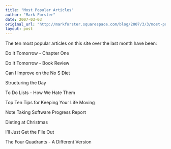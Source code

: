 ```yaml
---
title: "Most Popular Articles"
author: "Mark Forster"
date: 2007-03-03
original_url: "http://markforster.squarespace.com/blog/2007/3/3/most-popular-articles.html"
layout: post
---
```


The ten most popular articles on this site over the last month have been:

Do It Tomorrow - Chapter One

Do It Tomorrow - Book Review

Can I Improve on the No S Diet

Structuring the Day

To Do Lists - How We Hate Them

Top Ten Tips for Keeping Your Life Moving

Note Taking Software Progress Report

Dieting at Christmas

I’ll Just Get the File Out

The Four Quadrants - A Different Version
